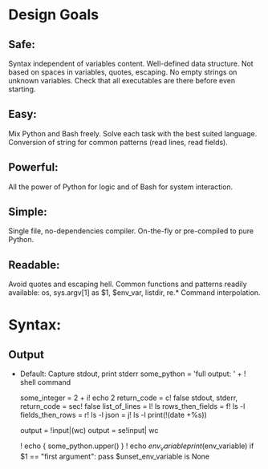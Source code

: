 
# Design Goals

## Safe:

Syntax independent of variables content. Well-defined data structure.
Not based on spaces in variables, quotes, escaping. No empty strings on unknown variables.
Check that all executables are there before even starting.

## Easy:

Mix Python and Bash freely. Solve each task with the best suited
language. Conversion of string for common patterns (read lines, read fields).

## Powerful:

All the power of Python for logic and of Bash for system
interaction.

## Simple:

Single file, no-dependencies compiler. On-the-fly or pre-compiled to
pure Python.

## Readable:

Avoid quotes and escaping hell. Common functions and patterns
readily available: os, sys.argv[1] as $1, $env_var, listdir, re.*
Command interpolation.


# Syntax:

## Output

* Default: Capture stdout, print stderr
    some_python = 'full output: ' + ! shell command

    some_integer = 2 + i! echo 2
    return_code = c! false
    stdout, stderr, return_code = sec! false
    list_of_lines = l! ls
    rows_then_fields = f! ls -l
    fields_then_rows = r! ls -l
    json = j! ls -l
    print(!(date +%s))

    output = !input|(wc)
    output = se!input| wc

    ! echo { some_python.upper() }
    ! echo $env_variable
    print($env_variable)
    if $1 == "first argument": pass
    $unset_env_variable is None
